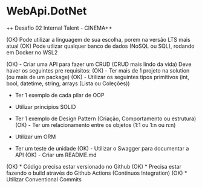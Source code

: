 # WebApi.DotNet

++ Desafio 02 Internal Talent - CINEMA++



(OK) Pode utilizar a linguagem de sua escolha, porem na versão LTS mais atual
(OK) Pode utlizar qualquer banco de dados (NoSQL ou SQL), rodando em Docker no WSL2



(OK) - Criar uma API para fazer um CRUD (CRUD mais lindo da vida)
Deve haver os seguintes pre requisitos:
(OK) - Ter mais de 1 projeto na solution (ou mais de um package)
(OK) - Utilizar os seguintes tipos primitivos (int, bool, datetime, string, arrays (Lista ou Coleções))
- Ter 1 exemplo de cada pilar de OOP

- Utilizar principios SOLID
- Ter 1 exemplo de Design Pattern (Criação, Comportamento ou estrutura)
(OK) - Ter um relacionamento entre os objetos (1:1 ou 1:n ou n:n)
- Utilizar um ORM
- Ter um teste de unidade
(OK) - Utilizar o Swagger para documentar a API
(OK) - Criar um README.md



 
(OK)  * Código precisa estar versionado no Github
(OK)  * Precisa estar fazendo o build através do Github Actions (Continuos Integration)
(OK)  * Utilizar Conventional Commits



